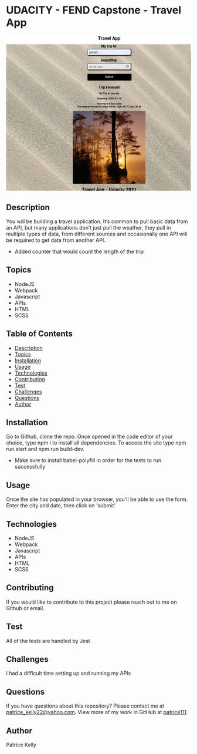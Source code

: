 # UDACITY - FEND Capstone - Travel App

<img src='src\client\media\trip-pic.JPG' alt='pic of trip'>

## Description
You will be building a travel application. It’s common to pull basic data from an API, but many applications don’t just pull the weather, they pull in multiple types of data, from different sources and occasionally one API will be required to get data from another API. 

 - Added counter that would count the length of the trip

## Topics
- NodeJS 
- Webpack
- Javascript
- APIs
- HTML
- SCSS

## Table of Contents
* [Description](#description)
* [Topics](#topics)
* [Installation](#installation)
* [Usage](#usage)
* [Technologies](#technologies)
* [Contributing](#contributing)
* [Test](#test)
* [Challenges](#challenges)
* [Questions](#questions)
* [Author](#Author)

## Installation
Go to Github, clone the repo. Once opened in the code editor of your choice, type npm i to install all dependencies. To access the site type npm run start and npm run build-dev. 

- Make sure to install babel-polyfill in order for the tests to run successfully

## Usage
Once the site has populated in your browser, you'll be able to use the form. Enter the city and date, then click on 'submit'.

## Technologies
- NodeJS 
- Webpack
- Javascript
- APIs
- HTML
- SCSS

## Contributing
If you would like to contribute to this project please reach out to me on Github or email.

## Test
All of the tests are handled by Jest

## Challenges
I had a difficult time setting up and running my APIs

## Questions
If you have questions about this repository? Please contact me at [patrice_kelly22@yahoo.com](mailto:patrice_kelly22@yahoo.com). View more of my work in GitHub at [patrice111](https://github.com/patrice111).

## Author
Patrice Kelly 

